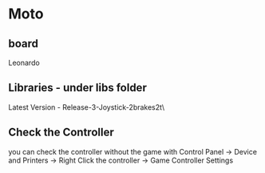 # Moto

## board
Leonardo

## Libraries - under libs folder
Latest Version - Release-3-Joystick-2brakes2t\

## Check the Controller
you can check the controller without the game with Control Panel -> Device and Printers -> Right Click the controller -> Game Controller Settings
